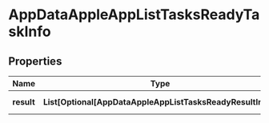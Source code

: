 # AppDataAppleAppListTasksReadyTaskInfo


## Properties

| Name | Type | Description | Notes |
|------------ | ------------- | ------------- | -------------|
**result** | **List[Optional[AppDataAppleAppListTasksReadyResultInfo]]** | array of results |[optional]|